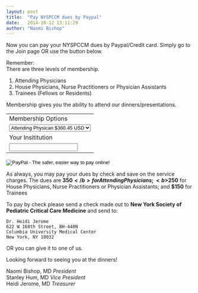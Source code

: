 ```yaml
---
layout: post
title:  "Pay NYSPCCM dues by Paypal"
date:   2014-10-12 13:11:29
author: "Naomi Bishop"
---
```

Now you can pay your NYSPCCM dues by Paypal/Credit card.  Simply go to the 
Join page OR use the button below.

Remember:  
There are three levels of membership.  
1. Attending Physicians  
2. House Physicians, Nurse Practitioners or Physician Assistants  
3. Trainees (Fellows or Residents)

Membership gives you the ability to attend our dinners/presentations.

<p><form action="https://www.paypal.com/cgi-bin/webscr" method="post" target="_top">
<input type="hidden" name="cmd" value="_s-xclick">
<input type="hidden" name="hosted_button_id" value="DK7D48HVLUWCA">
<table>
<tr><td><input type="hidden" name="on0" value="Membership Options">Membership Options</td></tr><tr><td><select name="os0">
        <option value="Attending Physican">Attending Physican $360.45 USD</option>
        <option value="HouseDoc/NP/PA">HouseDoc/NP/PA $257.55 USD</option>
        <option value="Trainee">Trainee $154.65 USD</option>
</select> </td></tr>
<tr><td><input type="hidden" name="on1" value="Your Insititution">Your Insititution</td></tr><tr><td><input type="text" name="os1" maxlength="200"></td></tr>
</table>
<input type="hidden" name="currency_code" value="USD">
<input type="image" src="https://www.paypalobjects.com/en_US/i/btn/btn_buynowCC_LG.gif" border="0" name="submit" alt="PayPal - The safer, easier way to pay online!">
<img alt="" border="0" src="https://www.paypalobjects.com/en_US/i/scr/pixel.gif" width="1" height="1">
</form></p>

As always, you may pay your dues by check and save on the service charges.
The dues are <b>$350</b> for Attending Physicians;
<b>$250</b> for House Physicians, Nurse Practitioners or Physician Assistants;
and <b>$150</b> for Trainees

To pay by check please send a check made out to <b>New York Society of
Pediatric Critical Care Medicine</b> and send to:  

    Dr. Heidi Jerome  
    622 W 168th Street, BH-440N  
    Columbia University Medical Center  
    New York, NY 10032  

OR you can give it to one of us.

Looking forward to seeing you at the dinners!

Naomi Bishop, MD  <i>President</i>  
Stanley Hum, MD   <i>Vice President</i>  
Heidi Jerome, MD  <i>Treasurer</i>  
